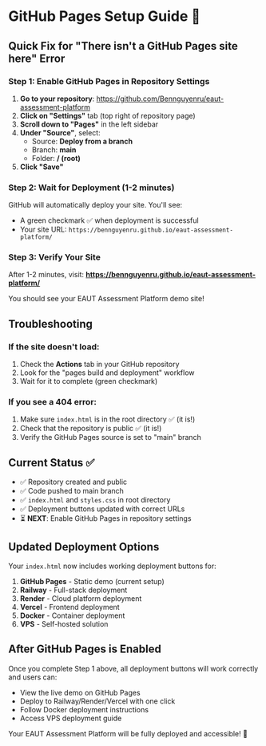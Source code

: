 # GitHub Pages Setup Guide 📄

## Quick Fix for "There isn't a GitHub Pages site here" Error

### Step 1: Enable GitHub Pages in Repository Settings

1. **Go to your repository**: https://github.com/Bennguyenru/eaut-assessment-platform
2. **Click on "Settings"** tab (top right of repository page)
3. **Scroll down to "Pages"** in the left sidebar
4. **Under "Source"**, select:
   - Source: **Deploy from a branch**
   - Branch: **main**
   - Folder: **/ (root)**
5. **Click "Save"**

### Step 2: Wait for Deployment (1-2 minutes)

GitHub will automatically deploy your site. You'll see:
- A green checkmark ✅ when deployment is successful
- Your site URL: `https://bennguyenru.github.io/eaut-assessment-platform/`

### Step 3: Verify Your Site

After 1-2 minutes, visit: **https://bennguyenru.github.io/eaut-assessment-platform/**

You should see your EAUT Assessment Platform demo site!

## Troubleshooting

### If the site doesn't load:
1. Check the **Actions** tab in your GitHub repository
2. Look for the "pages build and deployment" workflow
3. Wait for it to complete (green checkmark)

### If you see a 404 error:
1. Make sure `index.html` is in the root directory ✅ (it is!)
2. Check that the repository is public ✅ (it is!)
3. Verify the GitHub Pages source is set to "main" branch

## Current Status ✅

- ✅ Repository created and public
- ✅ Code pushed to main branch  
- ✅ `index.html` and `styles.css` in root directory
- ✅ Deployment buttons updated with correct URLs
- ⏳ **NEXT**: Enable GitHub Pages in repository settings

## Updated Deployment Options

Your `index.html` now includes working deployment buttons for:

1. **GitHub Pages** - Static demo (current setup)
2. **Railway** - Full-stack deployment 
3. **Render** - Cloud platform deployment
4. **Vercel** - Frontend deployment
5. **Docker** - Container deployment
6. **VPS** - Self-hosted solution

## After GitHub Pages is Enabled

Once you complete Step 1 above, all deployment buttons will work correctly and users can:

- View the live demo on GitHub Pages
- Deploy to Railway/Render/Vercel with one click
- Follow Docker deployment instructions
- Access VPS deployment guide

Your EAUT Assessment Platform will be fully deployed and accessible! 🚀
